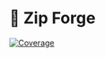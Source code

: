 # 🌋 Zip Forge

[![Coverage](https://sonarcloud.io/api/project_badges/measure?project=helpermethod_zip-forge&metric=coverage)](https://sonarcloud.io/summary/new_code?id=helpermethod_zip-forge)
